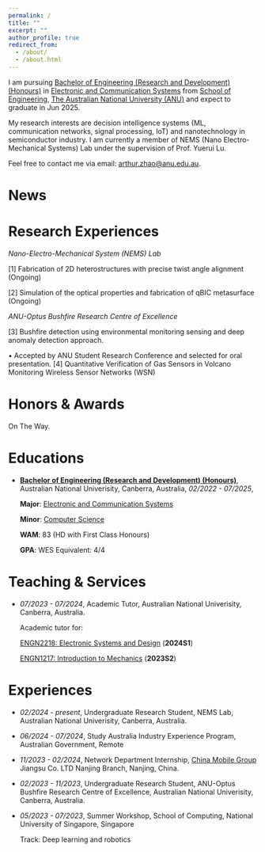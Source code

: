 ```yaml
---
permalink: /
title: ""
excerpt: ""
author_profile: true
redirect_from: 
  - /about/
  - /about.html
---
```



<span class='anchor' id='about-me'></span>

I am pursuing [Bachelor of Engineering (Research and Development) (Honours)](https://programsandcourses.anu.edu.au/2022/program/aenrd) in [Electronic and Communication Systems](https://programsandcourses.anu.edu.au/2022/major/ELCO-MAJ) from [School of Engineering](https://eng.anu.edu.au/), [The Australian National University (ANU)](https://www.anu.edu.au/) and expect to graduate in Jun 2025.

My research interests are decision intelligence systems (ML, communication networks, signal processing, IoT) and nanotechnology in semiconductor industry. I am currently a member of NEMS (Nano Electro-Mechanical Systems) Lab under the supervision of Prof. Yuerui Lu.

Feel free to contact me via email: [arthur.zhao@anu.edu.au](mailto:arthur.zhao@anu.edu.au).

# News

# Research Experiences 
_Nano-Electro-Mechanical System (NEMS) Lab_

[1] Fabrication of 2D heterostructures with precise twist angle alignment (Ongoing)

[2] Simulation of the optical properties and fabrication of qBIC metasurface (Ongoing)

_ANU-Optus Bushfire Research Centre of Excellence_

[3] Bushfire detection using environmental monitoring sensing and deep anomaly detection approach.

• Accepted by ANU Student Research Conference and selected for oral presentation.
[4] Quantitative Verification of Gas Sensors in Volcano Monitoring Wireless Sensor Networks (WSN)


# Honors & Awards
On The Way.

# Educations
- [**Bachelor of Engineering (Research and Development) (Honours)**](https://programsandcourses.anu.edu.au/2022/program/aenrd), Australian National Univerisity, Canberra, Australia, *02/2022 - 07/2025*,

  **Major**: [Electronic and Communication Systems](https://programsandcourses.anu.edu.au/2022/major/ELCO-MAJ)

  **Minor**: [Computer Science](https://programsandcourses.anu.edu.au/2022/minor/csci-min)

  **WAM**: 83 (HD with First Class Honours)

  **GPA**: WES Equivalent: 4/4

# Teaching & Services
- *07/2023 - 07/2024*, Academic Tutor, Australian National Univerisity, Canberra, Australia.

  Academic tutor for:

    [ENGN2218: Electronic Systems and Design](https://programsandcourses.anu.edu.au/2024/course/engn2218) (**2024S1**)

    [ENGN1217: Introduction to Mechanics](https://programsandcourses.anu.edu.au/2023/course/engn1217) (**2023S2**)

# Experiences
- *02/2024 - present*, Undergraduate Research Student, NEMS Lab, Australian National Univerisity, Canberra, Australia.

- *06/2024 - 07/2024*, Study Australia Industry Experience Program, Australian Government, Remote

- *11/2023 - 02/2024*, Network Department Internship, [China Mobile Group](https://www.chinamobileltd.com/en/global/home.php) Jiangsu Co. LTD Nanjing Branch, Nanjing, China.

- *02/2023 - 11/2023*, Undergraduate Research Student, ANU-Optus Bushfire Research Centre of Excellence, Australian National Univerisity, Canberra, Australia.

- *05/2023 - 07/2023*, Summer Workshop, School of Computing, National University of Singapore, Singapore

  Track: Deep learning and robotics

